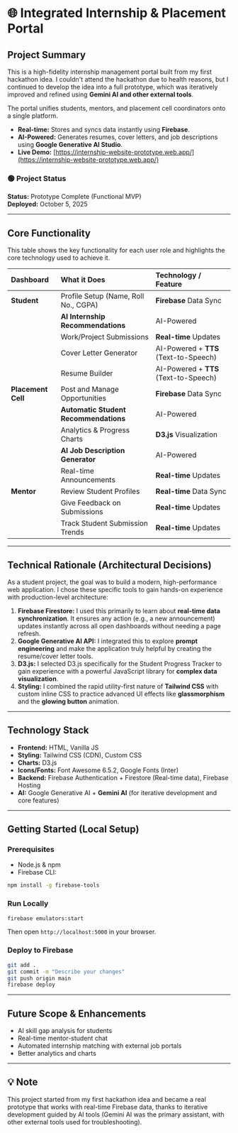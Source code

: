 # 🌐 Integrated Internship & Placement Portal

## Project Summary
This is a high-fidelity internship management portal built from my first hackathon idea. I couldn't attend the hackathon due to health reasons, but I continued to develop the idea into a full prototype, which was iteratively improved and refined using **Gemini AI and other external tools**.

The portal unifies students, mentors, and placement cell coordinators onto a single platform.

* **Real-time:** Stores and syncs data instantly using **Firebase**.
* **AI-Powered:** Generates resumes, cover letters, and job descriptions using **Google Generative AI Studio**.
* **Live Demo:** [https://internship-website-prototype.web.app/](https://internship-website-prototype.web.app/)

### 🟢 Project Status
**Status:** Prototype Complete (Functional MVP)  
**Deployed:** October 5, 2025

---

## Core Functionality
This table shows the key functionality for each user role and highlights the core technology used to achieve it.

| Dashboard | What it Does | Technology / Feature |
| :--- | :--- | :--- |
| **Student** | Profile Setup (Name, Roll No., CGPA) | **Firebase** Data Sync |
| | **AI Internship Recommendations** | AI-Powered |
| | Work/Project Submissions | **Real-time** Updates |
| | Cover Letter Generator | AI-Powered + **TTS** (Text-to-Speech) |
| | Resume Builder | AI-Powered + **TTS** (Text-to-Speech) |
| **Placement Cell**| Post and Manage Opportunities | **Firebase** Data Sync |
| | **Automatic Student Recommendations** | AI-Powered |
| | Analytics & Progress Charts | **D3.js** Visualization |
| | **AI Job Description Generator** | AI-Powered |
| | Real-time Announcements | **Real-time** Updates |
| **Mentor** | Review Student Profiles | **Real-time** Data Sync |
| | Give Feedback on Submissions | **Real-time** Updates |
| | Track Student Submission Trends | **Real-time** Updates |

---

## Technical Rationale (Architectural Decisions)
As a student project, the goal was to build a modern, high-performance web application. I chose these specific tools to gain hands-on experience with production-level architecture:

1.  **Firebase Firestore:** I used this primarily to learn about **real-time data synchronization**. It ensures any action (e.g., a new announcement) updates instantly across all open dashboards without needing a page refresh.
2.  **Google Generative AI API:** I integrated this to explore **prompt engineering** and make the application truly helpful by creating the resume/cover letter tools.
3.  **D3.js:** I selected D3.js specifically for the Student Progress Tracker to gain experience with a powerful JavaScript library for **complex data visualization**.
4.  **Styling:** I combined the rapid utility-first nature of **Tailwind CSS** with custom inline CSS to practice advanced UI effects like **glassmorphism** and the **glowing button** animation.

---

## Technology Stack
* **Frontend:** HTML, Vanilla JS
* **Styling:** Tailwind CSS (CDN), Custom CSS
* **Charts:** D3.js
* **Icons/Fonts:** Font Awesome 6.5.2, Google Fonts (Inter)
* **Backend:** Firebase Authentication + Firestore (Real-time data), Firebase Hosting
* **AI:** Google Generative AI + **Gemini AI** (for iterative development and core features)

---

## Getting Started (Local Setup)

### Prerequisites
* Node.js & npm
* Firebase CLI:
```bash
npm install -g firebase-tools
```

### Run Locally
```bash
firebase emulators:start
```
Then open `http://localhost:5000` in your browser.

### Deploy to Firebase
```bash
git add .
git commit -m "Describe your changes"
git push origin main
firebase deploy
```

---

## Future Scope & Enhancements
* AI skill gap analysis for students
* Real-time mentor-student chat
* Automated internship matching with external job portals
* Better analytics and charts

---

## 💡 Note
This project started from my first hackathon idea and became a real prototype that works with real-time Firebase data, thanks to iterative development guided by AI tools (Gemini AI was the primary assistant, with other external tools used for troubleshooting).
